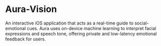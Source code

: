 # Aura-Vision
An interactive iOS application that acts as a real-time guide to social-emotional cues. Aura uses on-device machine learning to interpret facial expressions and speech tone, offering private and low-latency emotional feedback for users.
